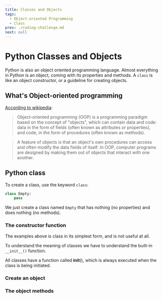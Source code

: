 ```yaml
---
title: Classes and Objects
tags:
  - Object-oriented Programming
  - Class
prev: ./coding-challenge.md
next: null
---
```


# Python Classes and Objects

<TagLinks />

Python is also an object oriented programming language.
Almost everything in Python is an object, coming with its properties and methods.
A `class` is like an object constructor, or a guideline for creating objects.

## What's Object-oriented programming

[According to wikipedia](https://en.wikipedia.org/wiki/Object-oriented_programming):

> Object-oriented programming (OOP) is a programming paradigm based on the concept of "objects", which can contain data and code: data in the form of fields (often known as attributes or properties), and code, in the form of procedures (often known as methods).

> A feature of objects is that an object's own procedures can access and often modify the data fields of itself. In OOP, computer programs are designed by making them out of objects that interact with one another.

## Python class

To create a class, use the keyword `class`:

```python
class Empty:
    pass
```

We just create a class named `Empty` that has nothing (no properties) and does nothing (no methods).

### The constructor function

The examples above is class in its simplest form, and is not useful at all.

To understand the meaning of classes we have to understand the built-in `__init__()` function.

All classes have a function called **init**(), which is always executed when the class is being initiated.

### Create an object

### The object methods
